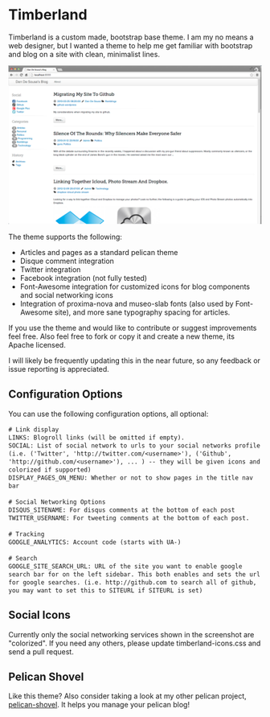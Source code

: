 Timberland
==================

Timberland is a custom made, bootstrap base theme. I am my no means a web designer, but I wanted a theme to help me get familiar with bootstrap and blog on a site with clean, minimalist lines.

![](screenshot.png)

The theme supports the following:

  * Articles and pages as a standard pelican theme
  * Disque comment integration
  * Twitter integration
  * Facebook integration (not fully tested)
  * Font-Awesome integration for customized icons for blog components and social networking icons
  * Integration of proxima-nova and museo-slab fonts (also used by Font-Awesome site), and more sane typography spacing for articles.

If you use the theme and would like to contribute or suggest improvements feel free. Also feel free to fork or copy it and create a new theme, its Apache licensed.

I will likely be frequently updating this in the near future, so any feedback or issue reporting is appreciated.


Configuration Options
----------------------

You can use the following configuration options, all optional:

```
# Link display
LINKS: Blogroll links (will be omitted if empty).
SOCIAL: List of social network to urls to your social networks profile (i.e. ('Twitter', 'http://twitter.com/<username>'), ('Github', 'http://github.com/<username>'), ... ) -- they will be given icons and colorized if supported)
DISPLAY_PAGES_ON_MENU: Whether or not to show pages in the title nav bar

# Social Networking Options
DISQUS_SITENAME: For disqus comments at the bottom of each post
TWITTER_USERNAME: For tweeting comments at the bottom of each post.

# Tracking
GOOGLE_ANALYTICS: Account code (starts with UA-)

# Search
GOOGLE_SITE_SEARCH_URL: URL of the site you want to enable google search bar for on the left sidebar. This both enables and sets the url for google searches. (i.e. http://github.com to search all of github, you may want to set this to SITEURL if SITEURL is set)
```

Social Icons
-------------

Currently only the social networking services shown in the screenshot are "colorized". If you need any others, please update timberland-icons.css and send a pull request.

Pelican Shovel
--------------

Like this theme? Also consider taking a look at my other pelican project, [pelican-shovel][dandesousa/pelican-shovel]. It helps you manage your pelican blog!

[dandesousa/pelican-shovel]: http://github.com/dandesousa/pelican-shovel
[screenshot]: https://github.com/dandesousa/pelican-timberland/blob/master/screenshot.png

